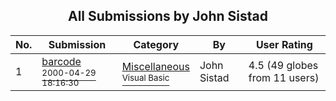﻿<div align="center">

## All Submissions by John Sistad

</div>

No.  | Submission | Category | By   | User Rating
---- | ---------- | -------- | ---- | -----------
1 | [barcode<br /><sup>2000-04-29 18:16:30</sup>](https://github.com/Planet-Source-Code/john-sistad-barcode__1-7686) | [Miscellaneous<br /><sup>Visual Basic</sup>](../ByCategory/miscellaneous__1-1.md) | John Sistad | 4.5 (49 globes from 11 users)
